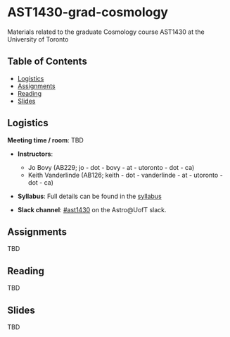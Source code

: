 # AST1430-grad-cosmology
Materials related to the graduate Cosmology course AST1430 at the University of Toronto

## Table of Contents

* [Logistics](#logistics)
* [Assignments](#assignments)
* [Reading](#reading)
* [Slides](#slides)

## Logistics

 **Meeting time / room**: TBD

* **Instructors**: 
  * Jo Bovy (AB229; jo - dot - bovy - at - utoronto - dot - ca)
  * Keith Vanderlinde (AB126; keith - dot - vanderlinde - at - utoronto - dot - ca)

* **Syllabus**: Full details can be found in the [syllabus](syllabus/syllabus-ast1430.pdf)

* **Slack channel**: [#ast1430](https://astro-uoft.slack.com/archives/CPZTDT19C) on the Astro@UofT slack.

## Assignments

TBD

## Reading

TBD

## Slides

TBD
